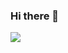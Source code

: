 ### Hi there 👋

[![](https://github-readme-juejin-recent-article-flywith24.vercel.app/juejin?id=2283012475854910&limit=3)](https://juejin.cn/user/2283012475854910)

<!--
**cofbro/cofbro** is a ✨ _special_ ✨ repository because its `README.md` (this file) appears on your GitHub profile.

Here are some ideas to get you started:

- 🔭 I’m currently working on ...
- 🌱 I’m currently learning ...
- 👯 I’m looking to collaborate on ...
- 🤔 I’m looking for help with ...
- 💬 Ask me about ...
- 📫 How to reach me: ...
- 😄 Pronouns: ...
- ⚡ Fun fact: ...
-->
